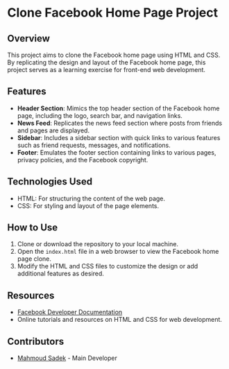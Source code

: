 # Clone Facebook Home Page Project

## Overview
This project aims to clone the Facebook home page using HTML and CSS. By replicating the design and layout of the Facebook home page, this project serves as a learning exercise for front-end web development.

## Features
- **Header Section**: Mimics the top header section of the Facebook home page, including the logo, search bar, and navigation links.
- **News Feed**: Replicates the news feed section where posts from friends and pages are displayed.
- **Sidebar**: Includes a sidebar section with quick links to various features such as friend requests, messages, and notifications.
- **Footer**: Emulates the footer section containing links to various pages, privacy policies, and the Facebook copyright.

## Technologies Used
- HTML: For structuring the content of the web page.
- CSS: For styling and layout of the page elements.

## How to Use
1. Clone or download the repository to your local machine.
2. Open the `index.html` file in a web browser to view the Facebook home page clone.
3. Modify the HTML and CSS files to customize the design or add additional features as desired.

## Resources
- [Facebook Developer Documentation](https://developers.facebook.com/docs/)
- Online tutorials and resources on HTML and CSS for web development.

## Contributors
- [Mahmoud Sadek](https://github.com/mahmudsadek) - Main Developer
